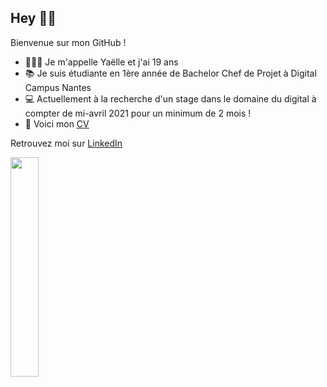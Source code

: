 ## Hey 👋🏼

Bienvenue sur mon GitHub !

 - 👩🏽‍💻 Je m'appelle Yaëlle et j'ai 19 ans
 - 📚 Je suis étudiante en 1ère année de Bachelor Chef de Projet à Digital Campus Nantes
 - 💻 Actuellement à la recherche d'un stage dans le domaine du digital à compter de mi-avril 2021 pour un minimum de 2 mois !
 - 📄 Voici mon [CV](https://github.com/YaellePlumail/YaellePlumail/raw/main/CV%202020.pdf)
 
 Retrouvez moi sur [LinkedIn](https://www.linkedin.com/in/yaëlle-plumail-5b76481b7/)
 
<img width="30%" src=https://lovelyrefinement.com/wp-content/uploads/2019/04/Things-to-remember.jpg>

